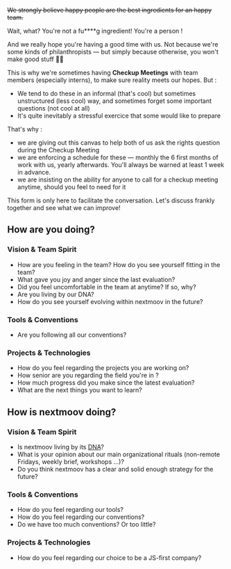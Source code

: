 ~~We strongly believe happy people are the best ingredients for an happy team.~~

Wait, what? You're not a fu****g ingredient! You're a person !

And we really hope you're having a good time with us. 
Not because we're some kinds of philanthropists — but simply because otherwise, you won't make good stuff 🤷‍♂️

This is why we're sometimes having **Checkup Meetings** with team members (especially interns), to make sure reality meets our hopes. But :

- We tend to do these in an informal (that's cool) but sometimes unstructured (less cool) way, and sometimes forget some important questions (not cool at all)
- It's quite inevitably a stressful exercice that some would like to prepare

That's why :

- we are giving out this canvas to help both of us ask the rights question during the Checkup Meeting
- we are enforcing a schedule for these — monthly the 6 first months of work with us, yearly afterwards. You'll always be warned at least 1 week in advance.
- we are insisting on the ability for anyone to call for a checkup meeting anytime, should you feel to need for it

This form is only here to facilitate the conversation.
Let's discuss frankly together and see what we can improve!

## How are you doing?

### Vision & Team Spirit

- How are you feeling in the team? How do you see yourself fitting in the team?
- What gave you joy and anger since the last evaluation?
- Did you feel uncomfortable in the team at anytime? If so, why?
- Are you living by our DNA?
- How do you see yourself evolving within nextmoov in the future?

### Tools & Conventions

- Are you following all our conventions?

### Projects & Technologies

- How do you feel regarding the projects you are working on?
- How senior are you regarding the field you're in ?
- How much progress did you make since the latest evaluation?
- What are the next things you want to learn?

## How is nextmoov doing?

### Vision & Team Spirit

- Is nextmoov living by its [DNA](../)?
- What is your opinion about our main organizational rituals (non-remote Fridays, weekly brief, workshops ...)?
- Do you think nextmoov has a clear and solid enough strategy for the future?

### Tools & Conventions

- How do you feel regarding our tools?
- How do you feel regarding our conventions?
- Do we have too much conventions? Or too little?

### Projects & Technologies

- How do you feel regarding our choice to be a JS-first company?
